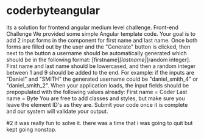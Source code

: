 # coderbyteangular
its a solution for frontend angular medium level challenge. Front-end Challenge We provided some simple Angular template code. Your goal is to add 2 input forms in the component for first name and last name. Once both forms are filled out by the user and the "Generate" button is clicked, then next to the button a username should be automatically generated which should be in the following format: [firstname]_[lastname]_[random integer]. First name and last name should be lowercased, and then a random integer between 1 and 9 should be added to the end. For example: if the inputs are "Daniel" and "SMITH" the generated username could be "daniel_smith_4" or "daniel_smith_2".  When your application loads, the input fields should be prepopulated with the following values already:  First name = Coder Last name = Byte  You are free to add classes and styles, but make sure you leave the element ID's as they are. Submit your code once it is complete and our system will validate your output.



#2 it was really fun to solve it. there was a time that i was going to quit but kept going nonstop.
